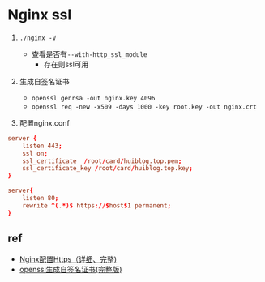 # Nginx ssl

1. `./nginx -V`
    + 查看是否有`--with-http_ssl_module`
        + 存在则ssl可用

2. 生成自签名证书
    + `openssl genrsa -out nginx.key 4096`
    + `openssl req -new -x509 -days 1000 -key root.key -out nginx.crt`

3. 配置nginx.conf

```conf
server {
    listen 443;
    ssl on;
    ssl_certificate  /root/card/huiblog.top.pem;
    ssl_certificate_key /root/card/huiblog.top.key;
}

server{
    listen 80;
    rewrite ^(.*)$ https://$host$1 permanent;
}

```

## ref
+ [Nginx配置Https（详细、完整)](https://www.cnblogs.com/ambition26/p/14077773.html)
+ [openssl生成自签名证书(完整版)](https://www.jianshu.com/p/0e9ee7ed6c1d)